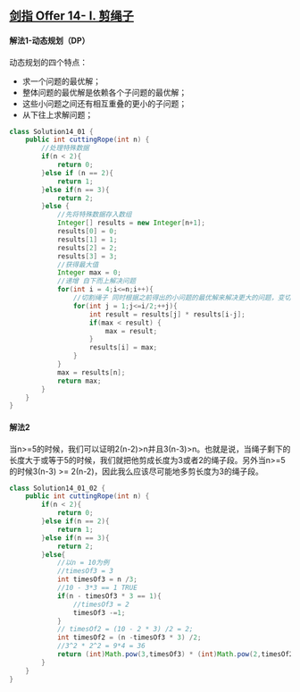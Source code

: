 ## [剑指 Offer 14- I. 剪绳子](https://leetcode-cn.com/problems/jian-sheng-zi-lcof/)

#### 解法1-动态规划（DP）

动态规划的四个特点：

- 求一个问题的最优解；
- 整体问题的最优解是依赖各个子问题的最优解；
- 这些小问题之间还有相互重叠的更小的子问题；
- 从下往上求解问题；

````java
class Solution14_01 {
    public int cuttingRope(int n) {
        //处理特殊数据
        if(n < 2){
            return 0;
        }else if (n == 2){
            return 1;
        }else if(n == 3){
            return 2;
        }else {
            //先将特殊数据存入数组
            Integer[] results = new Integer[n+1];
            results[0] = 0;
            results[1] = 1;
            results[2] = 2;
            results[3] = 3;
            //获得最大值
            Integer max = 0;
            //递增 自下而上解决问题
            for(int i = 4;i<=n;i++){
                //切割绳子 同时根据之前得出的小问题的最优解来解决更大的问题，变切n刀为切1刀
                for(int j = 1;j<=i/2;++j){
                    int result = results[j] * results[i-j];
                    if(max < result) {
                        max = result;
                    }
                    results[i] = max;
                }
            }
            max = results[n];
            return max;
        }
    }
}
````

#### 解法2

​		当n>=5的时候，我们可以证明2(n-2)>n并且3(n-3)>n。也就是说，当绳子剩下的长度大于或等于5的时候，我们就把他剪成长度为3或者2的绳子段。另外当n>=5的时候3(n-3) >= 2(n-2)，因此我么应该尽可能地多剪长度为3的绳子段。

````java
class Solution14_01_02 {
    public int cuttingRope(int n) {
        if(n < 2){
            return 0;
        }else if(n == 2){
            return 1;
        }else if(n == 3){
            return 2;
        }else{
            //以n = 10为例
            //timesOf3 = 3
            int timesOf3 = n /3;
            //10 - 3*3 == 1 TRUE
            if(n - timesOf3 * 3 == 1){
                //timesOf3 = 2
                timesOf3 -=1;
            }
            // timesOf2 = (10 - 2 * 3) /2 = 2;
            int timesOf2 = (n -timesOf3 * 3) /2;
            //3^2 * 2^2 = 9*4 = 36
            return (int)Math.pow(3,timesOf3) * (int)Math.pow(2,timesOf2);
        }
    }
}
````

